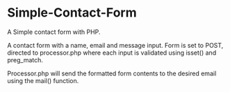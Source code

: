 # Simple-Contact-Form
A Simple contact form with PHP.


A contact form with a name, email and message input. Form is set to POST, directed to processor.php where each input is validated using isset() and preg_match.

Processor.php will send the formatted form contents to the desired email using the mail() function.
